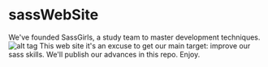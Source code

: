 sassWebSite
===========
We've founded SassGirls, a study team to master development techniques. 
![alt tag](http://http://sassgirls.me/assets/logo.png)
This web site it's an excuse to get our main target: improve our sass skills. We'll publish our advances in this repo. Enjoy.